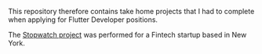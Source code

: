 This repository therefore contains take home projects that I had to
complete when applying for Flutter Developer positions.

The [Stopwatch project](stopwatch/README.md) was performed for a
Fintech startup based in New York.